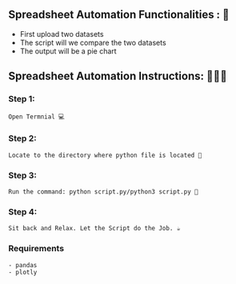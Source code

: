 

## Spreadsheet Automation Functionalities : 🚀

- First upload two datasets
- The script will we compare the two datasets
- The output will be a pie chart

## Spreadsheet Automation Instructions: 👨🏻‍💻

### Step 1:

    Open Termnial 💻

### Step 2:

    Locate to the directory where python file is located 📂

### Step 3:

    Run the command: python script.py/python3 script.py 🧐

### Step 4:

    Sit back and Relax. Let the Script do the Job. ☕

### Requirements

    - pandas
    - plotly


